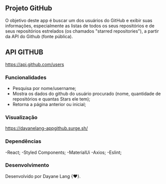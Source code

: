 

## Projeto GitHub

O objetivo deste app é buscar um dos usuários do GitHub e exibir suas informações, especialmente as listas de todos os seus repositórios e de seus repositórios estrelados (os chamados "starred repositories"), a partir da API do Github (fonte pública).

## API GITHUB
https://api.github.com/users


### Funcionalidades
- Pesquisa por nome/username;
- Mostra os dados do github do usuário procurado (nome, quantidade de repositórios e quantas Stars ele tem);
- Retorna a página anterior ou inicial;

### Visualização

https://dayanelang-appgithub.surge.sh/


### Dependências

-React;
-Styled Components;
-MaterialUi
-Axios;
-Eslint;

### Desenvolvimento

Desenvolvido por Dayane Lang {♥}.
